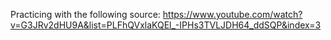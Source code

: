 Practicing with the following source: https://www.youtube.com/watch?v=G3JRv2dHU9A&list=PLFhQVxlaKQEl_-IPHs3TVLJDH64_ddSQP&index=3